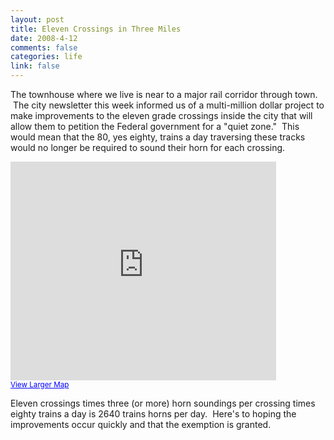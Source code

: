 ```yaml
--- 
layout: post
title: Eleven Crossings in Three Miles
date: 2008-4-12
comments: false
categories: life
link: false
---
```

The townhouse where we live is near to a major rail corridor through town.  The city newsletter this week informed us of a multi-million dollar project to make improvements to the eleven grade crossings inside the city that will allow them to petition the Federal government for a "quiet zone."  This would mean that the 80, yes eighty, trains a day traversing these tracks would no longer be required to sound their horn for each crossing.

<iframe width="425" height="350" frameborder="0" scrolling="no" marginheight="0" marginwidth="0" src="http://maps.google.com/maps/ms?ie=UTF8&amp;hl=en&amp;msa=0&amp;ll=38.900084,-94.824672&amp;spn=0.019772,0.037723&amp;msid=100068994361913546402.00044ab04034996de7265&amp;output=embed&amp;s=AARTsJrM6ovaWe0cWxw4CxkNGDZ8gMjXkQ"></iframe><br /><small><a href="http://maps.google.com/maps/ms?ie=UTF8&amp;hl=en&amp;msa=0&amp;ll=38.900084,-94.824672&amp;spn=0.019772,0.037723&amp;msid=100068994361913546402.00044ab04034996de7265&amp;source=embed" style="color:#0000FF;text-align:left">View Larger Map</a></small>

Eleven crossings times three (or more) horn soundings per crossing times eighty trains a day is 2640 trains horns per day.  Here's to hoping the improvements occur quickly and that the exemption is granted.
